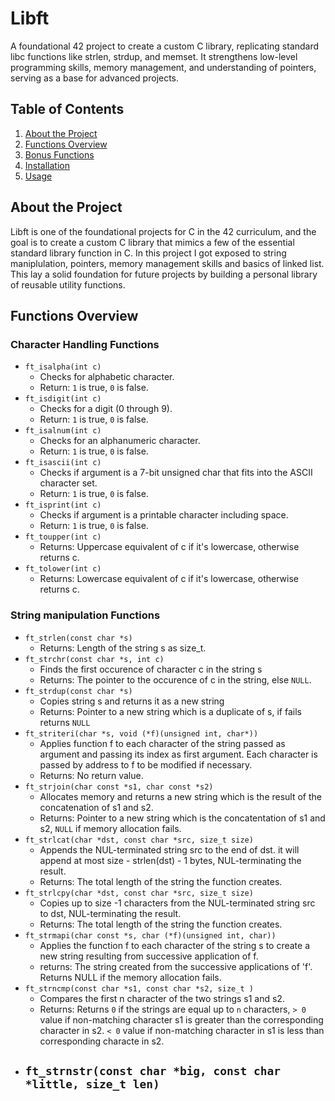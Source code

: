 # Libft
A foundational 42 project to create a custom C library, replicating standard libc functions like strlen, strdup, and memset. It strengthens low-level programming skills, memory management, and understanding of pointers, serving as a base for advanced projects.

## Table of Contents

1. [About the Project](#about-the-project)
2. [Functions Overview](#functions-overview)
3. [Bonus Functions](#bonus-functions)
4. [Installation](#installation)
5. [Usage](#usage)

## About the Project
Libft is one of the foundational projects for C in the 42 curriculum, and the goal is to create a custom C library that mimics a few of the essential standard library function in C. In this project I got exposed to string maniplulation, pointers, memory management skills and basics of linked list. This lay a solid foundation for future projects by building a personal library of reusable utility functions.

## Functions Overview

### Character Handling Functions
- `ft_isalpha(int c)`
	- Checks for alphabetic character.
	- Return: `1` is true, `0` is false.
- `ft_isdigit(int c)` 
	- Checks for a digit (0 through 9).
	- Return: `1` is true, `0` is false.
- `ft_isalnum(int c)`
	- Checks for an alphanumeric character.
	- Return: `1` is true, `0` is false.
- `ft_isascii(int c)`
	- Checks if argument is a 7-bit unsigned char that fits into the ASCII character set.
	- Return: `1` is true, `0` is false.
- `ft_isprint(int c)`
	- Checks if argument is a printable character including space.
	- Return: `1` is true, `0` is false.
- `ft_toupper(int c)`
	- Returns: Uppercase equivalent of c if it's lowercase, otherwise returns c.
- `ft_tolower(int c)`
	- Returns: Lowercase equivalent of c if it's lowercase, otherwise returns c.

### String manipulation Functions
- `ft_strlen(const char *s)`
	- Returns: Length of the string s as size_t.
- `ft_strchr(const char *s, int c)`
	- Finds the first occurence of character c in the string s
	- Returns: The pointer to the occurence of c in the string, else `NULL`.
- `ft_strdup(const char *s)`
	- Copies string s and returns it as a new string
	- Returns: Pointer to a new string which is a duplicate of s, if fails returns `NULL`
- `ft_striteri(char *s, void (*f)(unsigned int, char*))`
	- Applies function f to each character of the string passed as argument and passing its index as first argument. Each character is passed by address to f to be modified if necessary.
	- Returns: No return value.
- `ft_strjoin(char const *s1, char const *s2)`
	- Allocates memory and returns a new string which is the result of the concatenation of s1 and s2.
	- Returns: Pointer to a new string which is the concatentation of s1 and s2, `NULL` if memory allocation fails.
- `ft_strlcat(char *dst, const char *src, size_t size)`
	- Appends the NUL-terminated string src to the end of dst. it will append at most size - strlen(dst) - 1 bytes, NUL-terminating the result.
	- Returns: The total length of the string the function creates.
- `ft_strlcpy(char *dst, const char *src, size_t size)`
	- Copies up to size -1 characters from the NUL-terminated string src to dst, NUL-terminating the result.
	- Returns: The total length of the string the function creates.
- `ft_strmapi(char const *s, char (*f)(unsigned int, char))`
	- Applies the function f to each character of the string s to create a new string resulting from successive application of f.
	- returns: The string created from the successive applications of 'f'. Returns NULL if the memory allocation fails.
- `ft_strncmp(const char *s1, const char *s2, size_t )`
	- Compares the first n character of the two strings s1 and s2.
	- Returns: Returns `0` if the strings are equal up to `n` characters, `> 0` value if non-matching character s1 is greater than the corresponding character in s2. `< 0` value if non-matching character in s1 is less than corresponding characte in s2.
- `ft_strnstr(const char *big, const char *little, size_t len)`
	- 